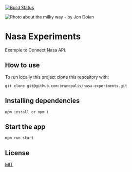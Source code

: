 [![Build Status](https://travis-ci.org/brunopulis/nasa-experiments.svg?branch=master)](https://travis-ci.org/brunopulis/nasa-experiments)

![Photo about the milky way - by Jon Dolan](https://user-images.githubusercontent.com/1204692/30971075-5766ce58-a43d-11e7-8cef-f736812454c6.jpg)


# Nasa Experiments

Example to Connect Nasa API.

## How to use

To run locally this project clone this repository with:

``` git clone git@github.com:brunopulis/nasa-experiments.git ```

## Installing dependencies 

``` npm install or npm i ```

## Start the app

``` npm run start ```


## License

 [MIT](./LICENSE)
